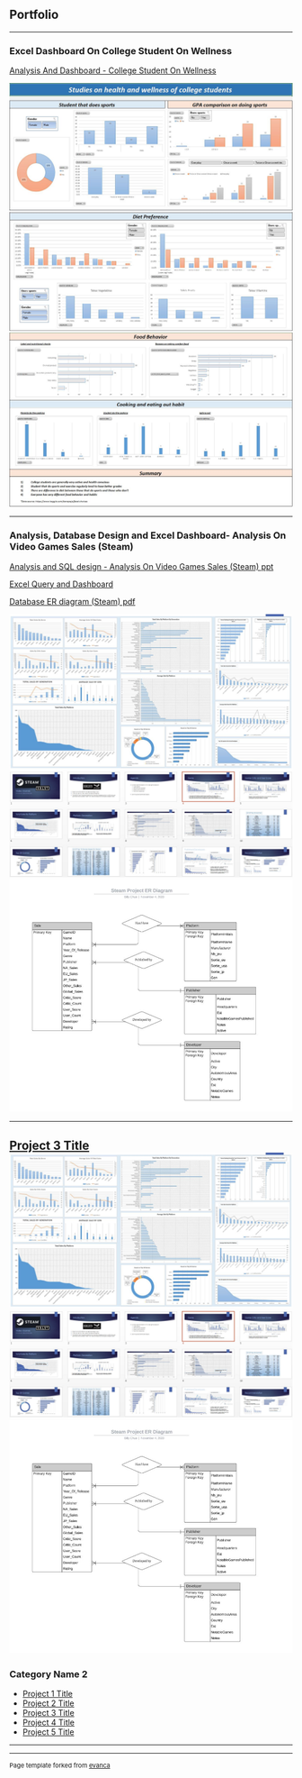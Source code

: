 ## Portfolio

---

### Excel Dashboard On College Student On Wellness

[Analysis And Dashboard - College Student On Wellness](/pdf/Project%20File%20(College%20Student%20On%20Wellness).xlsx)

<img src="images/Project%201.1.JPG?raw=true"/>
<img src="images/Project%201.2.JPG?raw=true"/>
<img src="images/Project%201.3.JPG?raw=true"/>

---

### Analysis, Database Design and Excel Dashboard- Analysis On Video Games Sales (Steam)

[Analysis and SQL design - Analysis On Video Games Sales (Steam) ppt](/pdf/Video%20Games%20Analysis%20For%20Steam.pptx)

[Excel Query and Dashboard](/pdf/Project%20File%20(College%20Student%20On%20Wellness).xlsx)

[Database ER diagram (Steam) pdf](/pdf/Database%20ER%20diagram%20(Steam).pdf)

<img src="images/Project_2.1.JPG?raw=true"/>
<img src="images/Project_2.22.JPG?raw=true"/>
<img src="images/Project_2.3.JPG?raw=true"/>

---
[Project 3 Title](http://example.com/)
<img src="images/Project_2.1.JPG?raw=true"/>
<img src="images/Project_2.22.JPG?raw=true"/>
<img src="images/Project_2.3.JPG?raw=true"/>
---

### Category Name 2

- [Project 1 Title](http://example.com/)
- [Project 2 Title](http://example.com/)
- [Project 3 Title](http://example.com/)
- [Project 4 Title](http://example.com/)
- [Project 5 Title](http://example.com/)

---




---
<p style="font-size:11px">Page template forked from <a href="https://github.com/evanca/quick-portfolio">evanca</a></p>
<!-- Remove above link if you don't want to attibute -->
